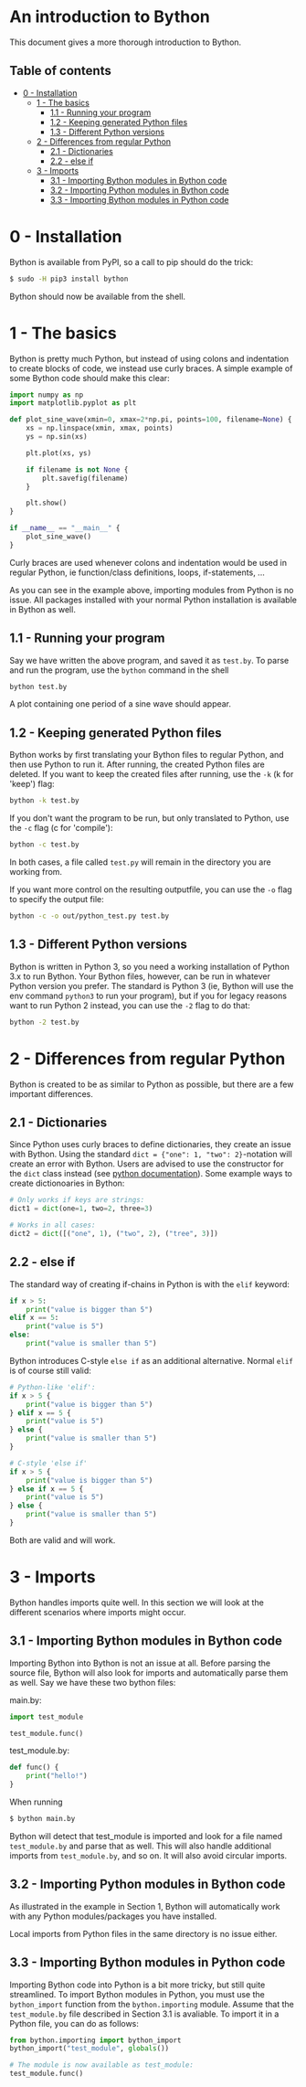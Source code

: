 # An introduction to Bython
This document gives a more thorough introduction to Bython.

## Table of contents

* [0 - Installation](#0---installation)
   * [1 - The basics](#1---the-basics)
      * [1.1 - Running your program](#11---running-your-program)
      * [1.2 - Keeping generated Python files](#12---keeping-generated-python-files)
      * [1.3 - Different Python versions](#13---different-python-versions)
   * [2 - Differences from regular Python](#2---differences-from-regular-python)
      * [2.1 - Dictionaries](#21---dictionaries)
      * [2.2 - else if](#22---else-if)
   * [3 - Imports](#3---imports)
      * [3.1 - Importing Bython modules in Bython code](#31---importing-bython-modules-in-bython-code)
      * [3.2 - Importing Python modules in Bython code](#32---importing-python-modules-in-bython-code)
      * [3.3 - Importing Bython modules in Python code](#33---importing-bython-modules-in-python-code)

# 0 - Installation
Bython is available from PyPI, so a call to pip should do the trick:

``` bash
$ sudo -H pip3 install bython
```

Bython should now be available from the shell.

# 1 - The basics
Bython is pretty much Python, but instead of using colons and indentation to create blocks of code, we instead use curly braces. A simple example of some Bython code should make this clear:

``` python
import numpy as np
import matplotlib.pyplot as plt

def plot_sine_wave(xmin=0, xmax=2*np.pi, points=100, filename=None) {
    xs = np.linspace(xmin, xmax, points)
    ys = np.sin(xs)

    plt.plot(xs, ys)

    if filename is not None {
        plt.savefig(filename)
    }

    plt.show()
}

if __name__ == "__main__" {
    plot_sine_wave()
}
```

Curly braces are used whenever colons and indentation would be used in regular Python, ie function/class definitions, loops, if-statements, ...

As you can see in the example above, importing modules from Python is no issue. All packages installed with your normal Python installation is available in Bython as well. 


## 1.1 - Running your program
Say we have written the above program, and saved it as `test.by`. To parse and run the program, use the `bython` command in the shell
``` bash
bython test.by
```
A plot containing one period of a sine wave should appear.


## 1.2 - Keeping generated Python files
Bython works by first translating your Bython files to regular Python, and then use Python to run it. After running, the created Python files are deleted. If you want to keep the created files after running, use the `-k` (k for 'keep') flag:
``` bash
bython -k test.by
```
If you don't want the program to be run, but only translated to Python, use the `-c` flag (c for 'compile'):
``` bash
bython -c test.by
```
In both cases, a file called `test.py` will remain in the directory you are working from.

If you want more control on the resulting outputfile, you can use the `-o` flag to specify the output file:
``` bash
bython -c -o out/python_test.py test.by
```


## 1.3 - Different Python versions
Bython is written in Python 3, so you need a working installation of Python 3.x to run Bython. Your Bython files, however, can be run in whatever Python version you prefer. The standard is Python 3 (ie, Bython will use the env command `python3` to run your program), but if you for legacy reasons want to run Python 2 instead, you can use the `-2` flag to do that:
``` bash
bython -2 test.by
```

# 2 - Differences from regular Python
Bython is created to be as similar to Python as possible, but there are a few important differences.

## 2.1 - Dictionaries
Since Python uses curly braces to define dictionaries, they create an issue with Bython. Using the standard `dict = {"one": 1, "two": 2}`-notation will create an error with Bython. Users are advised to use the constructor for the `dict` class instead (see [python documentation](https://docs.python.org/3/library/stdtypes.html#dict)). Some example ways to create dictionoaries in Bython:
``` python
# Only works if keys are strings:
dict1 = dict(one=1, two=2, three=3)

# Works in all cases:
dict2 = dict([("one", 1), ("two", 2), ("tree", 3)]) 
```

## 2.2 - else if
The standard way of creating if-chains in Python is with the `elif` keyword:

``` python
if x > 5:
    print("value is bigger than 5")
elif x == 5:
    print("value is 5")
else:
    print("value is smaller than 5")
```

Bython introduces C-style `else if` as an additional alternative. Normal `elif` is of course still valid:
``` python
# Python-like 'elif':
if x > 5 {
    print("value is bigger than 5")
} elif x == 5 {
    print("value is 5")
} else {
    print("value is smaller than 5")
}

# C-style 'else if'
if x > 5 {
    print("value is bigger than 5")
} else if x == 5 {
    print("value is 5")
} else {
    print("value is smaller than 5")
}
```

Both are valid and will work.


# 3 - Imports
Bython handles imports quite well. In this section we will look at the different scenarios where imports might occur.

## 3.1 - Importing Bython modules in Bython code
Importing Bython into Bython is not an issue at all. Before parsing the source file, Bython will also look for imports and automatically parse them as well. Say we have these two bython files:

main.by:
``` python
import test_module

test_module.func()
```

test_module.by:
``` python
def func() {
    print("hello!")
}
```

When running
``` bash
$ bython main.by
```

Bython will detect that test_module is imported and look for a file named `test_module.by` and parse that as well. This will also handle additional imports from `test_module.by`, and so on. It will also avoid circular imports.

## 3.2 - Importing Python modules in Bython code
As illustrated in the example in Section 1, Bython will automatically work with any Python modules/packages you have installed.

Local imports from Python files in the same directory is no issue either.


## 3.3 - Importing Bython modules in Python code
Importing Bython code into Python is a bit more tricky, but still quite streamlined. To import Bython modules in Python, you must use the `bython_import` function from the `bython.importing` module. Assume that the `test_module.by` file described in Section 3.1 is avaliable. To import it in a Python file, you can do as follows:
```python
from bython.importing import bython_import
bython_import("test_module", globals())

# The module is now available as test_module:
test_module.func()
```